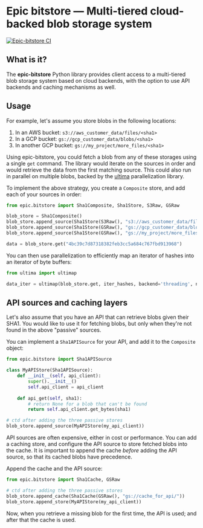 # Epic bitstore &mdash; Multi-tiered cloud-backed blob storage system
[![Epic-bitstore CI](https://github.com/Cybereason/epic-bitstore/actions/workflows/ci.yml/badge.svg)](https://github.com/Cybereason/epic-bitstore/actions/workflows/ci.yml)

## What is it?

The **epic-bitstore** Python library provides client access to a multi-tiered blob storage system based on cloud
backends, with the option to use API backends and caching mechanisms as well.

## Usage

For example, let's assume you store blobs in the following locations:
1. In an AWS bucket: `s3://aws_customer_data/files/<sha1>`
2. In a GCP bucket: `gs://gcp_customer_data/blobs/<sha1>`
3. In another GCP bucket: `gs://my_project/more_files/<sha1>`

Using epic-bitstore, you could fetch a blob from any of these storages using a single `get` command. The library would
iterate on the sources in order and would retrieve the data from the first matching source. This could also run in
parallel on multiple blobs, backed by the [ultima](https://github.com/Cybereason/ultima) parallelization library.

To implement the above strategy, you create a `Composite` store, and add each of your sources in order:
```python
from epic.bitstore import Sha1Composite, Sha1Store, S3Raw, GSRaw

blob_store = Sha1Composite()
blob_store.append_source(Sha1Store(S3Raw(), "s3://aws_customer_data/files/"))
blob_store.append_source(Sha1Store(GSRaw(), "gs://gcp_customer_data/blobs/"))
blob_store.append_source(Sha1Store(GSRaw(), "gs://my_project/more_files/"))

data = blob_store.get("4bc39c7d87318382feb3cc5a684c767fbd913968")
```

You can then use parallelization to efficiently map an iterator of hashes into an iterator of byte buffers:
```python
from ultima import ultimap

data_iter = ultimap(blob_store.get, iter_hashes, backend='threading', n_workers=16)
```

## API sources and caching layers

Let's also assume that you have an API that can retrieve blobs given their SHA1.
You would like to use it for fetching blobs, but only when they're not found in the above "passive" sources.

You can implement a `Sha1APISource` for your API, and add it to the `Composite` object:
```python
from epic.bitstore import Sha1APISource

class MyAPIStore(Sha1APISource):
    def __init__(self, api_client):
        super().__init__()
        self.api_client = api_client
    
    def api_get(self, sha1):
        # return None for a blob that can't be found
        return self.api_client.get_bytes(sha1)

# ctd after adding the three passive stores
blob_store.append_source(MyAPIStore(my_api_client))
```

API sources are often expensive, either in cost or performance.
You can add a caching store, and configure the API source to store fetched blobs into the cache.
It is important to append the cache *before* adding the API source, so that its cached blobs have precedence.

Append the cache and the API source:
```python
from epic.bitstore import Sha1Cache, GSRaw

# ctd after adding the three passive stores
blob_store.append_cache(Sha1Cache(GSRaw(), "gs://cache_for_api/"))
blob_store.append_store(MyAPIStore(my_api_client))
```

Now, when you retrieve a missing blob for the first time, the API is used; and after that the cache is used.
